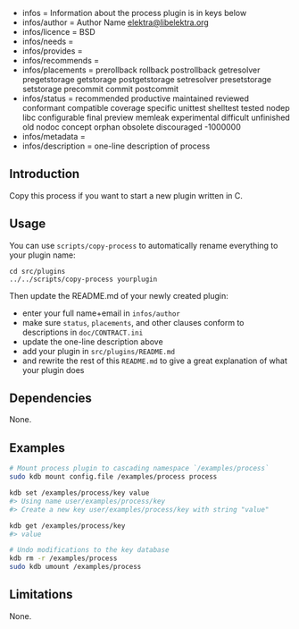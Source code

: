 - infos = Information about the process plugin is in keys below
- infos/author = Author Name <elektra@libelektra.org>
- infos/licence = BSD
- infos/needs =
- infos/provides =
- infos/recommends =
- infos/placements = prerollback rollback postrollback getresolver pregetstorage getstorage postgetstorage setresolver presetstorage setstorage precommit commit postcommit
- infos/status = recommended productive maintained reviewed conformant compatible coverage specific unittest shelltest tested nodep libc configurable final preview memleak experimental difficult unfinished old nodoc concept orphan obsolete discouraged -1000000
- infos/metadata =
- infos/description = one-line description of process

## Introduction

Copy this process if you want to start a new
plugin written in C.

## Usage

You can use `scripts/copy-process`
to automatically rename everything to your
plugin name:

	cd src/plugins
	../../scripts/copy-process yourplugin

Then update the README.md of your newly created plugin:

- enter your full name+email in `infos/author`
- make sure `status`, `placements`, and other clauses conform to
  descriptions in `doc/CONTRACT.ini`
- update the one-line description above
- add your plugin in `src/plugins/README.md`
- and rewrite the rest of this `README.md` to give a great
  explanation of what your plugin does

## Dependencies

None.

## Examples

```sh
# Mount process plugin to cascading namespace `/examples/process`
sudo kdb mount config.file /examples/process process

kdb set /examples/process/key value
#> Using name user/examples/process/key
#> Create a new key user/examples/process/key with string "value"

kdb get /examples/process/key
#> value

# Undo modifications to the key database
kdb rm -r /examples/process
sudo kdb umount /examples/process
```

## Limitations

None.
